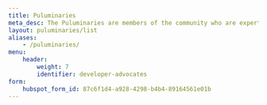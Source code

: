 ```yaml
---
title: Puluminaries
meta_desc: The Puluminaries are members of the community who are experts & leaders in the field of programming & infrastructure & give back to the growing community!
layout: puluminaries/list
aliases:
    - /puluminaries/
menu:
    header:
        weight: 7
        identifier: developer-advocates
form:
    hubspot_form_id: 87c6f1d4-a928-4298-b4b4-89164561e01b
---
```

